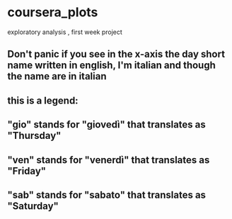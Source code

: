 # coursera_plots
exploratory analysis , first week project

## Don't panic if you see in the x-axis the day short name written in english, I'm italian and though the name are in italian
## this is a legend:
## "gio" stands for "giovedì" that translates as "Thursday" 
## "ven" stands for "venerdì" that translates as "Friday"
## "sab" stands for "sabato" that translates as "Saturday"

